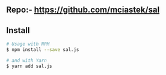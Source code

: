 ## Repo:- https://github.com/mciastek/sal
## Install

```sh
# Usage with NPM
$ npm install --save sal.js

# and with Yarn
$ yarn add sal.js
```

